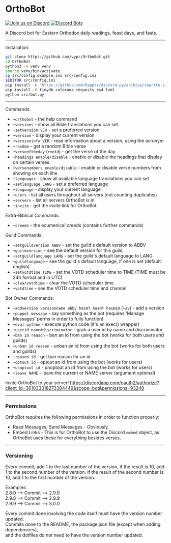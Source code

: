 # OrthoBot
[![Join us on Discord](https://img.shields.io/discord/362503610006765568.svg)](https://discord.gg/seKEJUn) [![Discord Bots](https://discordbots.org/api/widget/lib/361033318273384449.png)](https://discordbots.org/bot/361033318273384449)

A Discord bot for Eastern Orthodox daily readings, feast days, and fasts.

---

Installation:

```bash
git clone https://github.com/vypr/OrthoBot.git
cd OrthoBot
python3 -m venv venv
source venv/bin/activate
cp src/config.example.ini src/config.ini
$EDITOR src/config.ini
pip install -U "https://github.com/Rapptz/discord.py/archive/rewrite.zip#egg=discord.py[voice]"
pip install -U tinydb colorama requests bs4 lxml
python src/bot.py
```

---

Commands:

* `+orthobot` - the help command
* `+versions` - show all Bible translations you can set
* `+setversion VER` - set a preferred version
* `+version` - display your current version
* `+versioninfo VER` - read information about a version, using the acronym
* `+random` - get a random Bible verse
* `+verseoftheday` (`+votd`) - get the verse of the day
* `+headings enable/disable` - enable or disable the headings that display on certain verses
* `+versenumbers enable/disable` - enable or disable verse numbers from showing on each line
* `+languages` - show all available language translations you can set
* `+setlanguage LANG` - set a preferred language
* `+language` - display your current language
* `+users` - list all users throughout all servers (not counting duplicates)
* `+servers` - list all servers OrthoBot is in
* `+invite` - get the invite link for OrthoBot

Extra-Biblical Commands:

* `+creeds` - the ecumenical creeds (contains further commands)

Guild Commands:

* `+setguildversion ABBV` - set the guild's default version to ABBV
* `+guildversion` - see the default version for this guild
* `+setguildlanguage LANG` - set the guild's default language to LANG
* `+guildlanguage` - see the guild's default language, if one is set (default: english)
* `+setvotdtime TIME` - set the VOTD scheduler time to TIME (TIME must be 24h format and in UTC)
* `+clearvotdtime` - clear the VOTD scheduler time
* `+votdtime` - see the VOTD scheduler time and channel

Bot Owner Commands:

* `+addversion versionname abbv hasOT hasNT hasDEU` (`+av`) - add a version
* `+puppet message` - say something as the bot (requires 'Manage Messages' perms in order to fully function)
* `+eval python` - execute python code (it's an exec() wrapper)
* `+userid name#discriminator` - grab a user id by name and discriminator
* `+ban id reason` - ban an id from using the bot (works for both users and guilds)
* `+unban id reason` - unban an id from using the bot (works for both users and guilds)
* `+reason id` - get ban reason for an id
* `+optout id` - optout an id from using the bot (works for users)
* `+unoptout id` - unoptout an id from using the bot (works for users)
* `+leave NAME` - leave the current or NAME server (argument optional)

Invite OrthoBot to your server! https://discordapp.com/oauth2/authorize?client_id=361033318273384449&scope=bot&permissions=93248

---

### Permissions

OrthoBot requires the following permissions in order to function properly:

- Read Messages, Send Messages - Obviously.
- Embed Links - This is for OrthoBot to use the Discord `embed` object, as OrthoBot uses these for everything besides verses. 

---

### Versioning

Every commit, add 1 to the last number of the version, if the result is 10,
add 1 to the second number of the version. If the result of the second number is 10,
add 1 to the first number of the version.

Examples:  
2.8.9 --> Commit --> 2.9.0  
2.9.8 --> Commit --> 2.9.9  
2.9.9 --> Commit --> 3.0.0  

Every commit done involving the code itself must have the version number updated.   
Commits done to the README, the package.json file (except when adding dependencies),   
and the dotfiles do not need to have the version number updated.